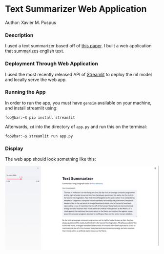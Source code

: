 # Text Summarizer Web Application
Author: Xavier M. Puspus  


### Description
I used a text summarizer based off of [this paper](https://web.eecs.umich.edu/~mihalcea/papers/mihalcea.emnlp04.pdf). I built a web application that summarizes english text.
  

### Deployment Through Web Application

I used the most recently released API of [Streamlit](https://streamlit.io) to deploy the ml model and locally serve the web app.

### Running the App

In order to run the app, you must have `gensim` available on your machine, and install streamlit using:

```console
foo@bar:~$ pip install streamlit
```
Afterwards, `cd` into the directory of `app.py` and run this on the terminal:

```console
foo@bar:~$ streamlit run app.py
```

### Display

The web app should look something like this:

![Sample image of the text summarizer web application.](images/summarizer_webapp.png)